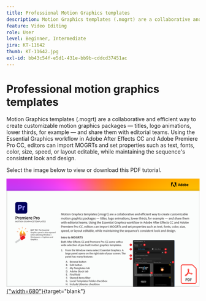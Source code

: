 ```yaml
---
title: Professional Motion Graphics templates
description: Motion Graphics templates (.mogrt) are a collaborative and efficient way to create customizable motion graphics packages — titles, logo animations, lower thirds, and share them with editorial teams
feature: Video Editing
role: User
level: Beginner, Intermediate
jira: KT-11642
thumb: KT-11642.jpg
exl-id: bb43c54f-e5d1-431e-bb9b-cddcd37451ac
---
```

# Professional motion graphics templates

Motion Graphics templates (.mogrt) are a collaborative and efficient way to create customizable motion graphics packages — titles, logo animations, lower thirds, for example — and share them with editorial teams. Using the Essential Graphics workflow in Adobe After Effects CC and Adobe Premiere Pro CC, editors can import MOGRTs and set properties such as text, fonts, color, size, speed, or layout editable, while maintaining the sequence's consistent look and design.

Select the image below to view or download this PDF tutorial.

[![First page image of tutorial](assets/MORGTs.png){"width=680"}](assets/Adobe-Premiere-Pro-Motion-Graphics-Templates.pdf){target="blank"}
